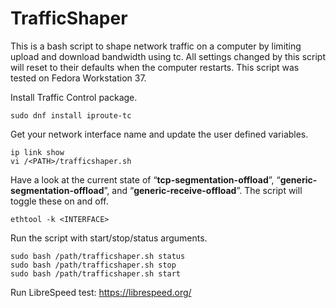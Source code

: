 # TrafficShaper
This is a bash script to shape network traffic on a computer by limiting upload and download bandwidth using tc. All settings changed by this script will reset to their defaults when the computer restarts. This script was tested on Fedora Workstation 37.

Install Traffic Control package.
```
sudo dnf install iproute-tc
```
Get your network interface name and update the user defined variables.
```
ip link show
vi /<PATH>/trafficshaper.sh
```
Have a look at the current state of “**tcp-segmentation-offload**”, “**generic-segmentation-offload**”, and “**generic-receive-offload**”. The script will toggle these on and off.
```
ethtool -k <INTERFACE>
```
Run the script with start/stop/status arguments.
```
sudo bash /path/trafficshaper.sh status
sudo bash /path/trafficshaper.sh stop
sudo bash /path/trafficshaper.sh start
```
Run LibreSpeed test: https://librespeed.org/
